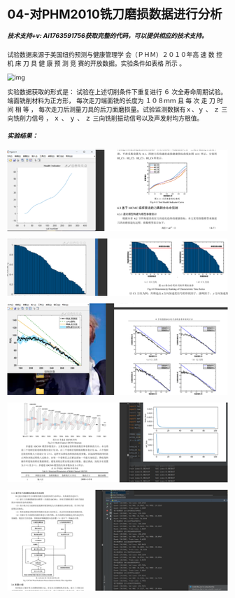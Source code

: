 # 04-对PHM2010铣刀磨损数据进行分析

##### 技术支持+v: Ai1763591756获取完整的代码，可以提供相应的技术支持。

试验数据来源于美国纽约预测与健康管理学 会（ＰＨＭ）２０１０年高 速 数 控 机 床 刀 具 健 康 预 测 竞 赛的开放数据。实验条件如表格 所示 。

![img](https://i-blog.csdnimg.cn/blog_migrate/3abfe8c5892238af3e2dd4c5b8ab428c.png)

实验数据获取的形式是：   试验在上述切削条件下重复进行 ６ 次全寿命周期试验。端面铣削材料为正方形， 每次走刀端面铣的长度为 １０８ｍｍ 且 每 次 走 刀 时 间 相 等 ， 每次走刀后测量刀具的后刀面磨损量。试验监测数据有ｘ、ｙ 、 ｚ 三向铣削力信号 ， ｘ 、 ｙ 、 ｚ 三向铣削振动信号以及声发射均方根值。

##### 实验结果：

![image-20241130210641723](image-20241130210641723.png)

![image-20241130210648958](image-20241130210648958.png)

![image-20241130210655797](image-20241130210655797.png)

![image-20241130210700831](image-20241130210700831.png)

![image-20241130210711897](image-20241130210711897.png)
